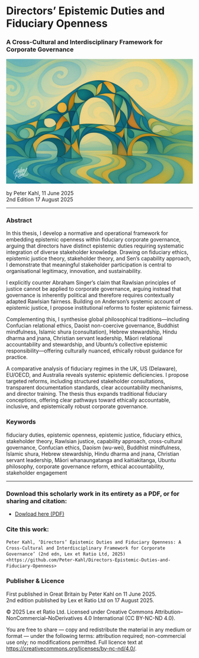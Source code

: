 # Directors’ Epistemic Duties and Fiduciary Openness

### A Cross-Cultural and Interdisciplinary Framework for Corporate Governance

![alt text](https://github.com/Peter-Kahl/Directors-Epistemic-Duties-and-Fiduciary-Openness/blob/main/bridge_directors_duties.jpg?raw=true)

by Peter Kahl, 11 June 2025\
2nd Edition 17 August 2025

---

### Abstract

In this thesis, I develop a normative and operational framework for embedding epistemic openness within fiduciary corporate governance, arguing that directors have distinct epistemic duties requiring systematic integration of diverse stakeholder knowledge. Drawing on fiduciary ethics, epistemic justice theory, stakeholder theory, and Sen’s capability approach, I demonstrate that meaningful stakeholder participation is central to organisational legitimacy, innovation, and sustainability.

I explicitly counter Abraham Singer’s claim that Rawlsian principles of justice cannot be applied to corporate governance, arguing instead that governance is inherently political and therefore requires contextually adapted Rawlsian fairness. Building on Anderson’s systemic account of epistemic justice, I propose institutional reforms to foster epistemic fairness.

Complementing this, I synthesise global philosophical traditions—including Confucian relational ethics, Daoist non-coercive governance, Buddhist mindfulness, Islamic shura (consultation), Hebrew stewardship, Hindu dharma and jnana, Christian servant leadership, Māori relational accountability and stewardship, and Ubuntu’s collective epistemic responsibility—offering culturally nuanced, ethically robust guidance for practice.

A comparative analysis of fiduciary regimes in the UK, US (Delaware), EU/OECD, and Australia reveals systemic epistemic deficiencies. I propose targeted reforms, including structured stakeholder consultations, transparent documentation standards, clear accountability mechanisms, and director training.
The thesis thus expands traditional fiduciary conceptions, offering clear pathways toward ethically accountable, inclusive, and epistemically robust corporate governance.

### Keywords

fiduciary duties, epistemic openness, epistemic justice, fiduciary ethics, stakeholder theory, Rawlsian justice, capability approach, cross-cultural governance, Confucian ethics, Daoism (wu-wei), Buddhist mindfulness, Islamic shura, Hebrew stewardship, Hindu dharma and jnana, Christian servant leadership, Māori whanaungatanga and kaitiakitanga, Ubuntu philosophy, corporate governance reform, ethical accountability, stakeholder engagement

---

### Download this scholarly work in its entirety as a PDF, or for sharing and citation:

- [Dowload here (PDF)](https://raw.githubusercontent.com/Peter-Kahl/Directors-Epistemic-Duties-and-Fiduciary-Openness/master/Kahl_P_Directors_Epistemic_Duties_and_Fiduciary_Openness_v2_17-AUG-2025.pdf)

### Cite this work:

```
Peter Kahl, ‘Directors’ Epistemic Duties and Fiduciary Openness: A Cross-Cultural and Interdisciplinary Framework for Corporate Governance’ (2nd edn, Lex et Ratio Ltd, 2025) <https://github.com/Peter-Kahl/Directors-Epistemic-Duties-and-Fiduciary-Openness>
```

### Publisher & Licence

First published in Great Britain by Peter Kahl on 11 June 2025.\
2nd edition published by Lex et Ratio Ltd on 17 August 2025.

© 2025 Lex et Ratio Ltd. Licensed under Creative Commons Attribution–NonCommercial–NoDerivatives 4.0 International (CC BY-NC-ND 4.0).

You are free to share — copy and redistribute the material in any medium or format — under the following terms: attribution required; non-commercial use only; no modifications permitted. Full licence text at <https://creativecommons.org/licenses/by-nc-nd/4.0/>.